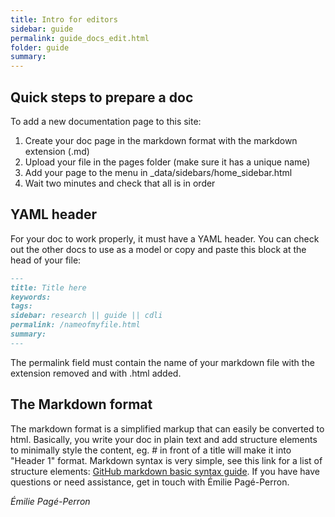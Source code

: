 ```yaml
---
title: Intro for editors
sidebar: guide
permalink: guide_docs_edit.html
folder: guide
summary:
---
```


## Quick steps to prepare a doc
To add a new documentation page to this site:

1. Create your doc page in the markdown format with the markdown extension (.md)  
2. Upload your file in the pages folder (make sure it has a unique name)  
3. Add your page to the menu in \_data/sidebars/home_sidebar.html  
4. Wait two minutes and check that all is in order  

## YAML header
For your doc to work properly, it must have a YAML header. You can check out the other docs to use as a model or copy and paste this block at the head of your file:  

```md
---
title: Title here
keywords:
tags:
sidebar: research || guide || cdli
permalink: /nameofmyfile.html
summary:
---
````
The permalink field must contain the name of your markdown file with the extension removed and with .html added.

## The Markdown format
The markdown format is a simplified markup that can easily be converted to html. Basically, you write your doc in plain text and add structure elements to minimally style the content, eg. \# in front of a title will make it into "Header 1" format. Markdown syntax is very simple, see this link for a list of structure elements:
[GitHub markdown basic syntax guide](https://guides.github.com/features/mastering-markdown/#syntax).
If you have have questions or need assistance, get in touch with Émilie Pagé-Perron.

*Émilie Pagé-Perron*
